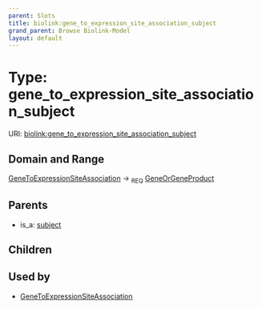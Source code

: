 ```yaml
---
parent: Slots
title: biolink:gene_to_expression_site_association_subject
grand_parent: Browse Biolink-Model
layout: default
---
```


# Type: gene_to_expression_site_association_subject




URI: [biolink:gene_to_expression_site_association_subject](https://w3id.org/biolink/vocab/gene_to_expression_site_association_subject)

## Domain and Range

[GeneToExpressionSiteAssociation](GeneToExpressionSiteAssociation.md) ->  <sub>REQ</sub> [GeneOrGeneProduct](GeneOrGeneProduct.md)

## Parents

 *  is_a: [subject](subject.md)

## Children


## Used by

 * [GeneToExpressionSiteAssociation](GeneToExpressionSiteAssociation.md)
